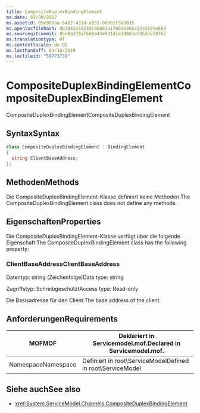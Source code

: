 ```yaml
---
title: CompositeDuplexBindingElement
ms.date: 03/30/2017
ms.assetid: 05e985aa-6462-431d-a831-0d601f3a3835
ms.openlocfilehash: db3081e5523dc96862a1706d6366a32a3693e88e
ms.sourcegitcommit: 0be8a279af6d8a43e03141e349d3efd5d35f8767
ms.translationtype: HT
ms.contentlocale: de-DE
ms.lasthandoff: 04/18/2019
ms.locfileid: "59773739"
---
```

# <a name="compositeduplexbindingelement"></a><span data-ttu-id="16b39-102">CompositeDuplexBindingElement</span><span class="sxs-lookup"><span data-stu-id="16b39-102">CompositeDuplexBindingElement</span></span>
<span data-ttu-id="16b39-103">CompositeDuplexBindingElement</span><span class="sxs-lookup"><span data-stu-id="16b39-103">CompositeDuplexBindingElement</span></span>  
  
## <a name="syntax"></a><span data-ttu-id="16b39-104">Syntax</span><span class="sxs-lookup"><span data-stu-id="16b39-104">Syntax</span></span>  
  
```csharp
class CompositeDuplexBindingElement : BindingElement  
{  
  string ClientBaseAddress;  
};  
```  
  
## <a name="methods"></a><span data-ttu-id="16b39-105">Methoden</span><span class="sxs-lookup"><span data-stu-id="16b39-105">Methods</span></span>  
 <span data-ttu-id="16b39-106">Die CompositeDuplexBindingElement-Klasse definiert keine Methoden.</span><span class="sxs-lookup"><span data-stu-id="16b39-106">The CompositeDuplexBindingElement class does not define any methods.</span></span>  
  
## <a name="properties"></a><span data-ttu-id="16b39-107">Eigenschaften</span><span class="sxs-lookup"><span data-stu-id="16b39-107">Properties</span></span>  
 <span data-ttu-id="16b39-108">Die CompositeDuplexBindingElement-Klasse verfügt über die folgende Eigenschaft:</span><span class="sxs-lookup"><span data-stu-id="16b39-108">The CompositeDuplexBindingElement class has the following property:</span></span>  
  
### <a name="clientbaseaddress"></a><span data-ttu-id="16b39-109">ClientBaseAddress</span><span class="sxs-lookup"><span data-stu-id="16b39-109">ClientBaseAddress</span></span>  
 <span data-ttu-id="16b39-110">Datentyp: string (Zeichenfolge)</span><span class="sxs-lookup"><span data-stu-id="16b39-110">Data type: string</span></span>  
  
 <span data-ttu-id="16b39-111">Zugriffstyp: Schreibgeschützt</span><span class="sxs-lookup"><span data-stu-id="16b39-111">Access type: Read-only</span></span>  
  
 <span data-ttu-id="16b39-112">Die Basisadresse für den Client.</span><span class="sxs-lookup"><span data-stu-id="16b39-112">The base address of the client.</span></span>  
  
## <a name="requirements"></a><span data-ttu-id="16b39-113">Anforderungen</span><span class="sxs-lookup"><span data-stu-id="16b39-113">Requirements</span></span>  
  
|<span data-ttu-id="16b39-114">MOF</span><span class="sxs-lookup"><span data-stu-id="16b39-114">MOF</span></span>|<span data-ttu-id="16b39-115">Deklariert in Servicemodel.mof.</span><span class="sxs-lookup"><span data-stu-id="16b39-115">Declared in Servicemodel.mof.</span></span>|  
|---------|-----------------------------------|  
|<span data-ttu-id="16b39-116">Namespace</span><span class="sxs-lookup"><span data-stu-id="16b39-116">Namespace</span></span>|<span data-ttu-id="16b39-117">Definiert in root\ServiceModel</span><span class="sxs-lookup"><span data-stu-id="16b39-117">Defined in root\ServiceModel</span></span>|  
  
## <a name="see-also"></a><span data-ttu-id="16b39-118">Siehe auch</span><span class="sxs-lookup"><span data-stu-id="16b39-118">See also</span></span>

- <xref:System.ServiceModel.Channels.CompositeDuplexBindingElement>
